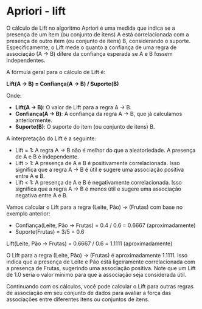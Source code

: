 # Apriori - lift

O cálculo de Lift no algoritmo Apriori é uma medida que indica se a presença de um item (ou conjunto de itens) A está correlacionada com a presença de outro item (ou conjunto de itens) B, considerando o suporte. Especificamente, o Lift mede o quanto a confiança de uma regra de associação (A $\rightarrow$ B) difere da confiança esperada se A e B fossem independentes.

A fórmula geral para o cálculo de Lift é:

**Lift(A $\rightarrow$ B) = Confiança(A $\rightarrow$ B) / Suporte(B)**

Onde:

- **Lift(A $\rightarrow$ B)**: O valor de Lift para a regra A $\rightarrow$ B.
- **Confiança(A $\rightarrow$ B)**: A confiança da regra A $\rightarrow$ B, que já calculamos anteriormente.
- **Suporte(B)**: O suporte do item (ou conjunto de itens) B.

A interpretação do Lift é a seguinte:

- Lift = 1: A regra A $\rightarrow$ B não é melhor do que a aleatoriedade. A presença de A e B é independente.
- Lift > 1: A presença de A e B é positivamente correlacionada. Isso significa que a regra A $\rightarrow$ B é útil e sugere uma associação positiva entre A e B.
- Lift < 1: A presença de A e B é negativamente correlacionada. Isso significa que a regra A $\rightarrow$ B é menos útil e sugere uma associação negativa entre A e B.

Vamos calcular o Lift para a regra (Leite, Pão) $\rightarrow$ (Frutas) com base no exemplo anterior:

- Confiança(Leite, Pão $\rightarrow$ Frutas) = 0.4 / 0.6 = 0.6667 (aproximadamente)
- Suporte(Frutas) = 3/5 = 0.6

Lift(Leite, Pão $\rightarrow$ Frutas) = 0.6667 / 0.6 = 1.1111 (aproximadamente)

O Lift para a regra (Leite, Pão) $\rightarrow$ (Frutas) é aproximadamente 1.1111. Isso indica que a presença de Leite e Pão está ligeiramente correlacionada com a presença de Frutas, sugerindo uma associação positiva. Note que um Lift de 1.0 seria o valor mínimo para que a associação seja considerada útil.

Continuando com os cálculos, você pode calcular o Lift para outras regras de associação em seu conjunto de dados para avaliar a força das associações entre diferentes itens ou conjuntos de itens.
